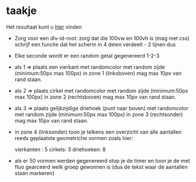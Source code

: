 # taakje

Het resultaat kunt u [hier](https://fe-cc-taakje.surge.sh) vinden

- Zorg voor een div-id-root: zorg dat die 100vw en 100vh is (mag met css)
  schrijf een functie dat het scherm in 4 delen verdeelt - 2 lijnen dus
- Elke seconde wordt er een random getal gegenereerd 1-2-3
- als 1 => plaats een vierkant met randomcolor met random zijde (minimum:50px max 100px) in zone 1 (linksboven) mag max 10px van rand staan.
- als 2 => plaats cirkel met randomcolor met random zijde (minimum:50px max 100px) in zone 2 (rechtsboven) mag max 10px van rand staan.
- als 3 => plaats gelijkzijdige driehoek (punt naar boven) met randomcolor met random zijde (minimum:50px max 100px) in zone 3 (rechtsonder) mag max 10px van rand staan.
- in zone 4 (linksonder) toon je telkens een overzicht van alle aantallen reeds geplaatste geometriche vormen zoals hier:
  
  vierkanten : 5
  cirkels: 3
  driehoeken: 8

- als er 50 vormen werden gegenereerd stop je de timer en toon je de met fluo gearceerd welk groep gewonnen is (dus de tekst waar de aantallen staan markeren)
